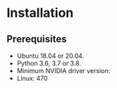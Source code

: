 

# Installation

## Prerequisites

* Ubuntu 18.04 or 20.04.
* Python 3.6, 3.7 or 3.8.
* Minimum NVIDIA driver version:
* Linux: 470
 
